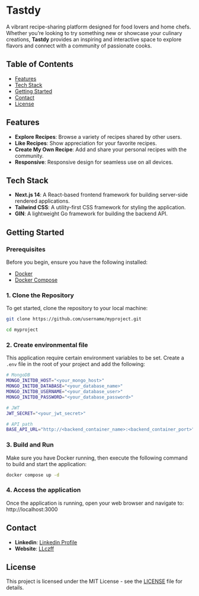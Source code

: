 # Tastdy

A vibrant recipe-sharing platform designed for food lovers and home chefs. Whether you’re looking to try something new or showcase your culinary creations, **Tastdy** provides an inspiring and interactive space to explore flavors and connect with a community of passionate cooks.

## Table of Contents

- [Features](#features)
- [Tech Stack](#tech-stack)
- [Getting Started](#getting-started)
- [Contact](#contact)
- [License](#license)

## Features

- **Explore Recipes**: Browse a variety of recipes shared by other users.
- **Like Recipes**: Show appreciation for your favorite recipes.
- **Create My Own Recipe**: Add and share your personal recipes with the community.
- **Responsive**: Responsive design for seamless use on all devices.

## Tech Stack

- **Next.js 14**: A React-based frontend framework for building server-side rendered applications.
- **Tailwind CSS**: A utility-first CSS framework for styling the application.
- **GIN**: A lightweight Go framework for building the backend API.

## Getting Started

### Prerequisites

Before you begin, ensure you have the following installed:

- [Docker](https://docs.docker.com/get-docker/)
- [Docker Compose](https://docs.docker.com/compose/install/)

### 1. Clone the Repository

To get started, clone the repository to your local machine:

```bash
git clone https://github.com/username/myproject.git

cd myproject
```

### 2. Create environmental file

This application require certain environment variables to be set. Create a `.env` file in the root of your project and add the following:

```bash
# MongoDB
MONGO_INITDB_HOST="<your_mongo_host>"
MONGO_INITDB_DATABASE="<your_database_name>"
MONGO_INITDB_USERNAME="<your_database_user>"
MONGO_INITDB_PASSWORD="<your_database_password>"

# JWT
JWT_SECRET="<your_jwt_secret>"

# API path
BASE_API_URL="http://<backend_container_name>:<backend_container_port>"
```

### 3. Build and Run

Make sure you have Docker running, then execute the following command to build and start the application:

```bash
docker compose up -d
```

### 4. Access the application

Once the application is running, open your web browser and navigate to: http://localhost:3000

## Contact

- **Linkedin**: [Linkedin Profile](https://linkedin.com/in/thee-chaomai)
- **Website**: [LLczff](https://llczff.github.io)

## License

This project is licensed under the MIT License - see the [LICENSE](LICENSE) file for details.
